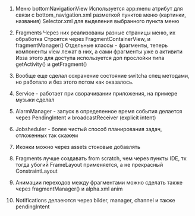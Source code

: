 1) Меню bottomNavigationView 
	Используется app:menu атрибут для связи с bottom_navigation.xml разметкой пунктов меню (картинки, названия)
	Selector.xml для выделения выбранного пункта меню
	
2) Fragments
	Через них реализованы разные страницы меню, их обработка
	Строятся через FragmentContainerView, и fragmentManager()
	Отдельные классы - фрагменты, теперь компоненты view лежат в них, а сами фрагменты уже в активити
	Изза этого для доступа используется доп прослойки типа getActivity() и getFragment()
	
3) Вообще еще сделал сохранение состояние switchа спец методами, но работало и без этого потом как оказалось.

4) Service - работает при сворачивании приложения, на примере музыки сделал

5) AlarmManager - запуск в определенное время события
	делается через PendingIntent и broadcastReceiver (explicit intent)

6) Jobsheduler - более чистый способ планирования задач, отложенных так скажем

7) Иконки можно через assets стоковые добавлять

8) Fragments лучше создавать from scratch, чем через пункты IDE, тк тогда убогий FrameLayout применяется, а не прекрасный ConstraintLayout

9) Анимации переходов между фрагментами можно сделать также через fragmentManager() и alpha.xml anim

10) Notifications
	делаеются через bilder, manager, channel и также pendingIntent

	